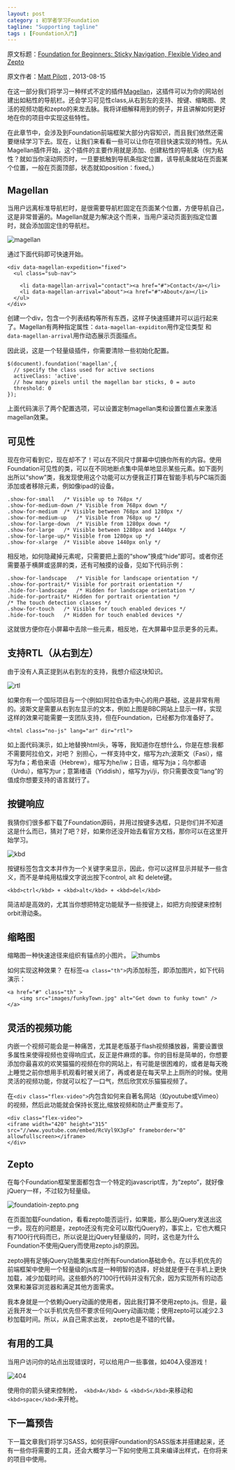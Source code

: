 ```yaml
---
layout: post
category : 初学者学习Foundation
tagline: "Supporting tagline"
tags : [Foundation入门]
---
```


原文标题：[Foundation for Beginners: Sticky Navigation, Flexible Video and Zepto](http://webdesign.tutsplus.com/tutorials/htmlcss-tutorials/foundation-for-beginners-sticky-navigation-flexible-video-and-zepto/)

原文作者：[Matt Pilott](http://webdesign.tutsplus.com/author/matt-pilott/) , 2013-08-15


在这一部分我们将学习一种样式不定的插件[Magellan](http://foundation.zurb.com/docs/components/magellan.html)，这插件可以为你的网站创建出如粘性的导航栏。还会学习可见性class,从右到左的支持、按键、缩略图、灵活的视频功能和zepto的来龙去脉。我将详细解释用到的例子，并且讲解如何更好地在你的项目中实现这些特性。

<!--break-->

在此章节中，会涉及到Foundation前端框架大部分内容知识，而且我们依然还需要继续学习下去。现在，让我们来看看一些可以让你在项目快速实现的特性。先从Magellan插件开始，这个插件的主要作用就是添加、创建粘性的导航条（何为粘性？就如当你滚动网页时，一旦要抵触到导航条指定位置，该导航条就站在页面某个位置，一般在页面顶部，状态就如position：fixed。）

## Magellan ##

当用户远离标准导航栏时，是很需要导航栏固定在页面某个位置，方便导航自己，这是非常普遍的。Magellan就是为解决这个而来，当用户滚动页面到指定位置时，就会添加固定住的导航栏。


![magellan](http://pigerla.com/assets/images/20140111/magellan.png)

通过下面代码即可快速开始。

    <div data-magellan-expedition="fixed">
      <ul class="sub-nav">

	    <li data-magellan-arrival="contact"><a href="#">Contact</a></li>
	    <li data-magellan-arrival="about"><a href="#">About</a></li>
      </ul>
    </div>

创建一个div，包含一个列表结构等所有东西，这样子快速搭建并可以运行起来了。Magellan有两种指定属性：`data-magellan-expiditon`用作定位类型 和 `data-magellan-arrival`用作动态展示页面描点。

因此说，这是一个轻量级插件，你需要清除一些初始化配置。
    
    $(document).foundation('magellan',{
      // specify the class used for active sections
      activeClass: 'active',
      // how many pixels until the magellan bar sticks, 0 = auto
      threshold: 0
    });
    
上面代码演示了两个配置选项，可以设置定制magellan类和设置位置点来激活magellan效果。

## 可见性 ##

现在你可看到它，现在却不了！可以在不同尺寸屏幕中切换你所有的内容。使用Foundation可见性的类，可以在不同地断点集中简单地显示某些元素。如下面列出所以“show”类，我发现使用这个功能可以方便我正打算在智能手机与PC端页面添加或者移除元素，例如像ipad的设备。

    .show-for-small   /* Visible up to 768px */
    .show-for-medium-down /* Visible from 768px down */
    .show-for-medium  /* Visible between 768px and 1280px */
    .show-for-medium-up   /* Visible from 768px up */
    .show-for-large-down  /* Visible from 1280px down */
    .show-for-large   /* Visible between 1280px and 1440px */
    .show-for-large-up/* Visible from 1280px up */
    .show-for-xlarge  /* Visible above 1440px only */

相反地，如何隐藏掉元素呢，只需要把上面的“show”换成“hide”即可。或者你还需要基于横屏或竖屏的类，还有可触摸的设备，见如下代码示例：

    .show-for-landscape   /* Visible for landscape orientation */
    .show-for-portrait/* Visible for portrait orientation */
    .hide-for-landscape   /* Hidden for landscape orientation */
    .hide-for-portrait/* Hidden for portrait orientation */
    /* The touch detection classes */
    .show-for-touch   /* Visible for touch enabled devices */
    .hide-for-touch   /* Hidden for touch enabled devices */

这就很方便你在小屏幕中去除一些元素，相反地，在大屏幕中显示更多的元素。

## 支持RTL（从右到左） ##

由于没有人真正提到从右到左的支持，我想介绍这块知识。

![ rtl](http://pigerla.com/assets/images/20140111/rtl.png)

如果你有一个国际项目与一个(例如)阿拉伯语为中心的用户基础，这是非常有用的。波斯文是需要从右到左显示的文本，例如上图是BBC网站上显示一样，实现这样的效果可能需要一支团队支持，但在Foundation，已经都为你准备好了。

    <html class="no-js" lang="ar" dir="rtl">

如上面代码演示，如上地替换html头，等等，我知道你在想什么，你是在想:我都不需要阿拉伯文，对吧？ 别担心，一样支持中文，缩写为zh;波斯文（Fasi），缩写为fa；希伯来语（Hebrew），缩写为he/iw；日语，缩写为ja；乌尔都语（Urdu），缩写为ur；意第绪语（Yiddish），缩写为yi/ji，你只需要改变“lang”的值成你想要支持的语言就行了。

## 按键响应 ##

我猜你们很多都下载了Foundation源码，并用过按键多选框，只是你们并不知道这是什么而已，猜对了吧？好，如果你还没开始去看官方文档，那你可以在这里开始学习。

![ kbd](http://pigerla.com/assets/images/20140111/kbd.png)

按键标签包含文本并作为一个关键字来显示，因此，你可以这样显示并赋予一些含义，而不是单纯用枯燥文字说出按下control, alt 和 delete键。

    <kbd>ctrl</kbd> + <kbd>alt</kbd> + <kbd>del</kbd>

简洁却是高效的，尤其当你想把特定功能赋予一些按键上，如把方向按键来控制orbit滑动条。

## 缩略图 ##

缩略图一种快速途径来组织有锚点的小图片。
![thumbs](http://pigerla.com/assets/images/20140111/thumbs.png )

如何实现这种效果？ 在标签`<a class="th">`内添加<img>标签，即添加图片，如下代码演示：

    <a href="#" class="th" >
    	<img src="images/funkyTown.jpg" alt="Get down to funky town" />
    </a>

## 灵活的视频功能 ##

内嵌一个视频可能会是一种痛苦，尤其是老版基于flash视频播放器，需要设置很多属性来使得视频也变得响应式，反正是件麻烦的事。你的目标是简单的，你想要添加你最喜欢的欢笑猫猫的视频在你的网站上，有可能是很困难的，或者是每天晚上睡觉之前你想用手机观看时被关闭了，再或者是在每天早上上厕所的时候。使用灵活的视频功能，你就可以松了一口气，然后欣赏欢乐猫猫视频了。

在`<div class="flex-video">`内包含如何来自著名网站（如youtube或Vimeo）的视频，然后此功能就会保持长宽比,缩放视频和防止严重变形了。

    <div class="flex-video">
    <iframe width="420" height="315" src="//www.youtube.com/embed/RcVyl9X3gFo" frameborder="0" allowfullscreen></iframe>
    </div>

## Zepto ##

在每个Foundation框架里面都包含一个特定的javascript库，为“zepto”，就好像jQuery一样，不过较为轻量级。

![foundatioin-zepto.png](http://pigerla.com/assets/images/20140111/foundatioin-zepto.png ) 

在页面加载Foundation，看看zepto能否运行，如果能，那么是jQuery发送出这一步。现在的问题是，zepto还没有完全可以取代jQuery的，事实上，它也大概只有7100行代码而已，所以说是比jQuery轻量级的，同时，这也是为什么Foundation不使用jQuery而使用zepto.js的原因。

zepto拥有足够jQuery功能集来应付所有Foundation基础命令。在以手机优先的前端框架中使用一个轻量级的js库是一种明智的选择，好处就是便于在手机上更快加载，减少加载时间。这些额外的7100行代码并没有冗余，因为实现所有的动态效果和兼容浏览器和满足其他方面需求。

我本身就是一个依赖jQuery动画的使用者，因此我打算不使用zepto.js。但是，最近我开发一个以手机优先但不要求任何jQuery动画功能；使用zepto可以减少2.3秒加载时间。所以，从自己需求出发， zepto也是不错的代替。


## 有用的工具 ##

当用户访问你的站点出现错误时，可以给用户一些事做，如404入侵游戏！

![404](http://pigerla.com/assets/images/20140111/404.png) 

使用你的箭头键来控制枪，` <kbd>A</kbd> & <kbd>S</kbd>`来移动和`<kbd>space</kbd>`来开枪。

## 下一篇预告 ##

下一篇文章我们将学习SASS，如何获得Foundation的SASS版本并搭建起来，还有一些你将需要的工具，还会大概学习一下如何使用工具来编译出样式，在你将来的项目中使用。